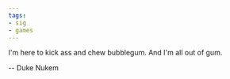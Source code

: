 ```yaml
---
tags:
- sig
- games
---
```




I'm here to kick ass and chew bubblegum. And I'm all out of gum.

-- Duke Nukem